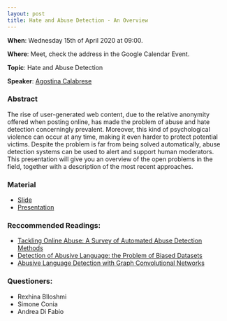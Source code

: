 ```yaml
---
layout: post
title: Hate and Abuse Detection - An Overview
---
```


**When**:  Wednesday 15th of April 2020 at 09:00.

**Where**: Meet, check the address in the Google Calendar Event.

**Topic**: Hate and Abuse Detection

**Speaker**: [Agostina Calabrese](https://twitter.com/agostina_cal)
### Abstract
The rise of user-generated web content, due to the relative anonymity offered when posting online, has made the problem of abuse and hate detection concerningly prevalent. Moreover, this kind of psychological violence can occur at any time, making it even harder to protect potential victims. Despite the problem is far from being solved automatically, abuse detection systems can be used to alert and support human moderators. This presentation will give you an overview of the open problems in the field, together with a description of the most recent approaches.

### Material
- [Slide](https://sapienzanlp.github.io/reading-group/material/2020-15-01-hate-speech-detection/RG_Abuse_Detection.pdf)
- [Presentation](https://drive.google.com/file/d/1PHYmTNIbJDGQlfT3K1Rspz7zYjL21Zt_/view?usp=sharing)

### Reccommended Readings:
 - [Tackling Online Abuse: A Survey of Automated Abuse Detection Methods](https://arxiv.org/pdf/1908.06024.pdf)
 - [Detection of Abusive Language: the Problem of Biased Datasets](https://www.aclweb.org/anthology/N19-1060.pdf)
 - [Abusive Language Detection with Graph Convolutional Networks](https://arxiv.org/pdf/1904.04073.pdf)
 
### Questioners:
- Rexhina Blloshmi
- Simone Conia
- Andrea Di Fabio